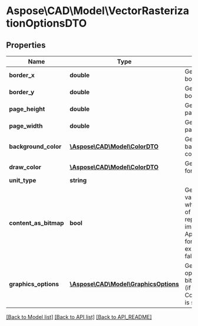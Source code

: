 # Aspose\CAD\Model\VectorRasterizationOptionsDTO

## Properties
Name | Type | Description | Notes
------------ | ------------- | ------------- | -------------
**border_x** | **double** | Gets or sets the border X. | 
**border_y** | **double** | Gets or sets the border Y. | 
**page_height** | **double** | Gets or sets the page height. | 
**page_width** | **double** | Gets or sets the page width. | 
**background_color** | [**\Aspose\CAD\Model\ColorDTO**](ColorDTO.md) | Gets or sets a background color. | [optional] 
**draw_color** | [**\Aspose\CAD\Model\ColorDTO**](ColorDTO.md) | Gets or sets a foreground color. | [optional] 
**unit_type** | **string** |  | 
**content_as_bitmap** | **bool** | Gets or sets a value indicating whether content of a drawing is represented as image inside Pdf. Applicable only for CAD to Pdf export. Default is false. | 
**graphics_options** | [**\Aspose\CAD\Model\GraphicsOptions**](GraphicsOptions.md) | Gets or sets options to render bitmap inside pdf (if ContentAsBitmap is set to true). | [optional] 

[[Back to Model list]](API_README.md#documentation-for-models) [[Back to API list]](API_README.md#documentation-for-api-endpoints) [[Back to API_README]](API_README.md)

